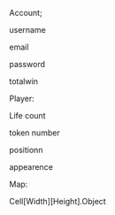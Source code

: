 Account;

  username
  
  email
  
  password
  
  totalwin
  
Player:

  Life count
  
  token number
  
  positionn
  
  appearence
  
Map:

  Cell[Width][Height].Object
  
